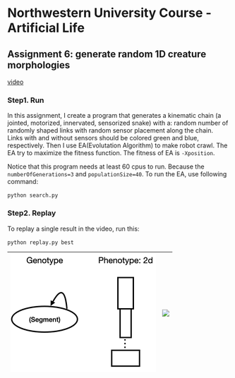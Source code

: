 # Northwestern University Course - Artificial Life


## Assignment 6: generate random 1D creature morphologies

[video](https://youtu.be/ZTteUG4CstI)

### Step1. Run

  In this assignment, I create a program that generates a kinematic chain (a jointed, motorized, innervated, sensorized snake) with a: random number of randomly shaped links with random sensor placement along the chain. Links with and without sensors should be colored green and blue, respectively. Then I use EA(Evolutation Algorithm) to make robot crawl. The EA try to maximize the fitness function. The fitness of EA is `-Xposition`.

  Notice that this program needs at least 60 cpus to run. Because the `numberOfGenerations=3` and `populationSize=40`. To run the EA, use following command: 
  
  ```
  python search.py
  ```

### Step2. Replay

  To replay a single result in the video, run this:
  
  ```
  python replay.py best
  ```


  ![](./data/illustration.png) | ![](./data/combine4.gif)
  :-------------------------:|:-------------------------:

